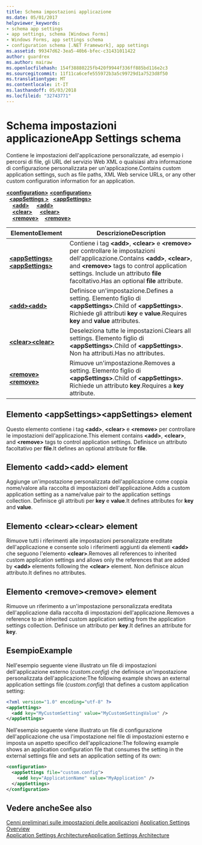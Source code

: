 ```yaml
---
title: Schema impostazioni applicazione
ms.date: 05/01/2017
helpviewer_keywords:
- schema app settings
- app settings, schema [Windows Forms]
- Windows Forms, app settings schema
- configuration schema [.NET Framework], app settings
ms.assetid: 99347d62-3ea5-40b6-bfec-c31431011422
author: guardrex
ms.author: mairaw
ms.openlocfilehash: 154f38880225fb420f9944f336ff885bd116e2c3
ms.sourcegitcommit: 11f11ca6cefe555972b3a5c99729d1a7523d8f50
ms.translationtype: MT
ms.contentlocale: it-IT
ms.lasthandoff: 05/03/2018
ms.locfileid: "32743771"
---
```

# <a name="app-settings-schema"></a><span data-ttu-id="4a53c-102">Schema impostazioni applicazione</span><span class="sxs-lookup"><span data-stu-id="4a53c-102">App Settings schema</span></span>

<span data-ttu-id="4a53c-103">Contiene le impostazioni dell'applicazione personalizzate, ad esempio i percorsi di file, gli URL del servizio Web XML o qualsiasi altra informazione di configurazione personalizzata per un'applicazione.</span><span class="sxs-lookup"><span data-stu-id="4a53c-103">Contains custom application settings, such as file paths, XML Web service URLs, or any other custom configuration information for an application.</span></span>

<span data-ttu-id="4a53c-104">[**\<configuration>**](~/docs/framework/configure-apps/file-schema/configuration-element.md) </span><span class="sxs-lookup"><span data-stu-id="4a53c-104">[**\<configuration>**](~/docs/framework/configure-apps/file-schema/configuration-element.md) </span></span>  
<span data-ttu-id="4a53c-105">&nbsp;&nbsp;[**\<appSettings >**](~/docs/framework/configure-apps/file-schema/appsettings/appsettings-element-for-configuration.md) </span><span class="sxs-lookup"><span data-stu-id="4a53c-105">&nbsp;&nbsp;[**\<appSettings>**](~/docs/framework/configure-apps/file-schema/appsettings/appsettings-element-for-configuration.md) </span></span>  
<span data-ttu-id="4a53c-106">&nbsp;&nbsp;&nbsp;&nbsp;[**\<add>**](~/docs/framework/configure-apps/file-schema/appsettings/add-element-for-appsettings.md) </span><span class="sxs-lookup"><span data-stu-id="4a53c-106">&nbsp;&nbsp;&nbsp;&nbsp;[**\<add>**](~/docs/framework/configure-apps/file-schema/appsettings/add-element-for-appsettings.md) </span></span>  
<span data-ttu-id="4a53c-107">&nbsp;&nbsp;&nbsp;&nbsp;[**\<clear>**](~/docs/framework/configure-apps/file-schema/appsettings/clear-element-for-appsettings.md) </span><span class="sxs-lookup"><span data-stu-id="4a53c-107">&nbsp;&nbsp;&nbsp;&nbsp;[**\<clear>**](~/docs/framework/configure-apps/file-schema/appsettings/clear-element-for-appsettings.md) </span></span>  
<span data-ttu-id="4a53c-108">&nbsp;&nbsp;&nbsp;&nbsp;[**\<remove>**](~/docs/framework/configure-apps/file-schema/appsettings/remove-element-for-appsettings.md)</span><span class="sxs-lookup"><span data-stu-id="4a53c-108">&nbsp;&nbsp;&nbsp;&nbsp;[**\<remove>**](~/docs/framework/configure-apps/file-schema/appsettings/remove-element-for-appsettings.md)</span></span>

| <span data-ttu-id="4a53c-109">Elemento</span><span class="sxs-lookup"><span data-stu-id="4a53c-109">Element</span></span> | <span data-ttu-id="4a53c-110">Descrizione</span><span class="sxs-lookup"><span data-stu-id="4a53c-110">Description</span></span> |
| ------- | ----------- |
| [<span data-ttu-id="4a53c-111">**\<appSettings>**</span><span class="sxs-lookup"><span data-stu-id="4a53c-111">**\<appSettings>**</span></span>](~/docs/framework/configure-apps/file-schema/appsettings/appsettings-element-for-configuration.md) | <span data-ttu-id="4a53c-112">Contiene i tag **\<add>**, **\<clear>** e **\<remove>** per controllare le impostazioni dell'applicazione.</span><span class="sxs-lookup"><span data-stu-id="4a53c-112">Contains **\<add>**, **\<clear>**, and **\<remove>** tags to control application settings.</span></span> <span data-ttu-id="4a53c-113">Include un attributo **file** facoltativo.</span><span class="sxs-lookup"><span data-stu-id="4a53c-113">Has an optional **file** attribute.</span></span> |
| [<span data-ttu-id="4a53c-114">**\<add>**</span><span class="sxs-lookup"><span data-stu-id="4a53c-114">**\<add>**</span></span>](~/docs/framework/configure-apps/file-schema/appsettings/add-element-for-appsettings.md) | <span data-ttu-id="4a53c-115">Definisce un'impostazione.</span><span class="sxs-lookup"><span data-stu-id="4a53c-115">Defines a setting.</span></span> <span data-ttu-id="4a53c-116">Elemento figlio di **\<appSettings>**.</span><span class="sxs-lookup"><span data-stu-id="4a53c-116">Child of **\<appSettings>**.</span></span> <span data-ttu-id="4a53c-117">Richiede gli attributi **key** e **value**.</span><span class="sxs-lookup"><span data-stu-id="4a53c-117">Requires **key** and **value** attributes.</span></span> |
| [<span data-ttu-id="4a53c-118">**\<clear>**</span><span class="sxs-lookup"><span data-stu-id="4a53c-118">**\<clear>**</span></span>](~/docs/framework/configure-apps/file-schema/appsettings/clear-element-for-appsettings.md) | <span data-ttu-id="4a53c-119">Deseleziona tutte le impostazioni.</span><span class="sxs-lookup"><span data-stu-id="4a53c-119">Clears all settings.</span></span> <span data-ttu-id="4a53c-120">Elemento figlio di **\<appSettings>**.</span><span class="sxs-lookup"><span data-stu-id="4a53c-120">Child of **\<appSettings>**.</span></span> <span data-ttu-id="4a53c-121">Non ha attributi.</span><span class="sxs-lookup"><span data-stu-id="4a53c-121">Has no attributes.</span></span> |
| [<span data-ttu-id="4a53c-122">**\<remove>**</span><span class="sxs-lookup"><span data-stu-id="4a53c-122">**\<remove>**</span></span>](~/docs/framework/configure-apps/file-schema/appsettings/remove-element-for-appsettings.md) | <span data-ttu-id="4a53c-123">Rimuove un'impostazione.</span><span class="sxs-lookup"><span data-stu-id="4a53c-123">Removes a setting.</span></span> <span data-ttu-id="4a53c-124">Elemento figlio di **\<appSettings>**.</span><span class="sxs-lookup"><span data-stu-id="4a53c-124">Child of **\<appSettings>**.</span></span> <span data-ttu-id="4a53c-125">Richiede un attributo **key**.</span><span class="sxs-lookup"><span data-stu-id="4a53c-125">Requires a **key** attribute.</span></span> |

## <a name="appsettings-element"></a><span data-ttu-id="4a53c-126">Elemento \<appSettings></span><span class="sxs-lookup"><span data-stu-id="4a53c-126">\<appSettings> element</span></span>

<span data-ttu-id="4a53c-127">Questo elemento contiene i tag **\<add>**, **\<clear>** e **\<remove>** per controllare le impostazioni dell'applicazione.</span><span class="sxs-lookup"><span data-stu-id="4a53c-127">This element contains **\<add>**, **\<clear>**, and **\<remove>** tags to control application settings.</span></span> <span data-ttu-id="4a53c-128">Definisce un attributo facoltativo per **file**.</span><span class="sxs-lookup"><span data-stu-id="4a53c-128">It defines an optional attribute for **file**.</span></span>

## <a name="add-element"></a><span data-ttu-id="4a53c-129">Elemento \<add></span><span class="sxs-lookup"><span data-stu-id="4a53c-129">\<add> element</span></span>

<span data-ttu-id="4a53c-130">Aggiunge un'impostazione personalizzata dell'applicazione come coppia nome/valore alla raccolta di impostazioni dell'applicazione.</span><span class="sxs-lookup"><span data-stu-id="4a53c-130">Adds a custom application setting as a name/value pair to the application settings collection.</span></span> <span data-ttu-id="4a53c-131">Definisce gli attributi per **key** e **value**.</span><span class="sxs-lookup"><span data-stu-id="4a53c-131">It defines attributes for **key** and **value**.</span></span>

## <a name="clear-element"></a><span data-ttu-id="4a53c-132">Elemento \<clear></span><span class="sxs-lookup"><span data-stu-id="4a53c-132">\<clear> element</span></span>

<span data-ttu-id="4a53c-133">Rimuove tutti i riferimenti alle impostazioni personalizzate ereditate dell'applicazione e consente solo i riferimenti aggiunti da elementi **\<add>** che seguono l'elemento **\<clear>**.</span><span class="sxs-lookup"><span data-stu-id="4a53c-133">Removes all references to inherited custom application settings and allows only the references that are added by **\<add>** elements following the **\<clear>** element.</span></span> <span data-ttu-id="4a53c-134">Non definisce alcun attributo.</span><span class="sxs-lookup"><span data-stu-id="4a53c-134">It defines no attributes.</span></span>

## <a name="remove-element"></a><span data-ttu-id="4a53c-135">Elemento \<remove></span><span class="sxs-lookup"><span data-stu-id="4a53c-135">\<remove> element</span></span>

<span data-ttu-id="4a53c-136">Rimuove un riferimento a un'impostazione personalizzata ereditata dell'applicazione dalla raccolta di impostazioni dell'applicazione.</span><span class="sxs-lookup"><span data-stu-id="4a53c-136">Removes a reference to an inherited custom application setting from the application settings collection.</span></span> <span data-ttu-id="4a53c-137">Definisce un attributo per **key**.</span><span class="sxs-lookup"><span data-stu-id="4a53c-137">It defines an attribute for **key**.</span></span>

## <a name="example"></a><span data-ttu-id="4a53c-138">Esempio</span><span class="sxs-lookup"><span data-stu-id="4a53c-138">Example</span></span>

<span data-ttu-id="4a53c-139">Nell'esempio seguente viene illustrato un file di impostazioni dell'applicazione esterno (*custom.config*) che definisce un'impostazione personalizzata dell'applicazione:</span><span class="sxs-lookup"><span data-stu-id="4a53c-139">The following example shows an external application settings file (*custom.config*) that defines a custom application setting:</span></span>

```xml
<?xml version="1.0" encoding="utf-8" ?>
<appSettings>
  <add key="MyCustomSetting" value="MyCustomSettingValue" />
</appSettings>
```

<span data-ttu-id="4a53c-140">Nell'esempio seguente viene illustrato un file di configurazione dell'applicazione che usa l'impostazione nel file di impostazioni esterno e imposta un aspetto specifico dell'applicazione:</span><span class="sxs-lookup"><span data-stu-id="4a53c-140">The following example shows an application configuration file that consumes the setting in the external settings file and sets an application setting of its own:</span></span>

```xml
<configuration>
  <appSettings file="custom.config">
    <add key="ApplicationName" value="MyApplication" />
  </appSettings>
</configuration>
```

## <a name="see-also"></a><span data-ttu-id="4a53c-141">Vedere anche</span><span class="sxs-lookup"><span data-stu-id="4a53c-141">See also</span></span>

<span data-ttu-id="4a53c-142">[Cenni preliminari sulle impostazioni delle applicazioni](~/docs/framework/winforms/advanced/application-settings-overview.md) </span><span class="sxs-lookup"><span data-stu-id="4a53c-142">[Application Settings Overview](~/docs/framework/winforms/advanced/application-settings-overview.md) </span></span>  
[<span data-ttu-id="4a53c-143">Application Settings Architecture</span><span class="sxs-lookup"><span data-stu-id="4a53c-143">Application Settings Architecture</span></span>](~/docs/framework/winforms/advanced/application-settings-architecture.md)
